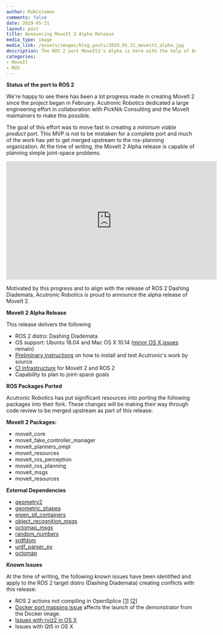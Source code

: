```yaml
---
author: RobColeman
comments: false
date: 2019-05-31
layout: post
title: Announcing MoveIt 2 Alpha Release
media_type: image
media_link: /assets/images/blog_posts/2019_05_31_moveit2_alpha.jpg
description: The ROS 2 port MoveIt2's Alpha is here with the help of Acutronic Robotics in collaboration with PickNik
categories:
- MoveIt
- ROS
---
```


**Status of the port to ROS 2**

We're happy to see there has been a lot progress made in creating MoveIt 2 since the project began in February. Acutronic Robotics dedicated a large engineering effort in collaboration with PickNik Consulting and the MoveIt maintainers to make this possible.

The goal of this effort was to move fast in creating a <i>minimum viable product</i> port. This MVP is not to be mistaken for a complete port and much of the work has yet to get merged upstream to the ros-planning organization. At the time of writing, the MoveIt 2 Alpha release is capable of planning simple joint-space problems.

<iframe width="560" height="315" src="https://www.youtube.com/embed/XKz6BIlM-E8" frameborder="0" allow="accelerometer; autoplay; encrypted-media; gyroscope; picture-in-picture" allowfullscreen></iframe>

Motivated by this progress and to align with the release of ROS 2 Dashing Diademata, Acutronic Robotics is proud to announce the alpha release of MoveIt 2.

**MoveIt 2 Alpha Release**

This release delivers the following
* ROS 2 distro: Dashing Diademata
* OS support: Ubuntu 18.04 and Mac OS X 10.14 ([minor OS X issues](https://github.com/AcutronicRobotics/moveit2/issues/80) remain)
* [Preliminary instructions](https://github.com/acutronicrobotics/moveit2#install-and-test-moveit-2) on how to install and test Acutronic's work by source
* [CI infrastructure](https://github.com/acutronicrobotics/moveit_ci) for MoveIt 2 and ROS 2
* Capability to plan to joint-space goals

**ROS Packages Ported**

Acutronic Robotics has put significant resources into porting the following packages into their fork.  These changes will be making their way through code review to be merged upstream as part of this release:

**MoveIt 2 Packages:**

* moveit_core
* moveit_fake_controller_manager
* moveit_planners_ompl
* moveit_resources
* moveit_ros_perception
* moveit_ros_planning
* moveit_msgs
* moveit_resources

**External Dependencies**

* [geometry2](https://github.com/AcutronicRobotics/geometry2/tree/master)
* [geometric_shapes](https://github.com/AcutronicRobotics/geometric_shapes/tree/ros2)
* [eigen_stl_containers](https://github.com/AcutronicRobotics/eigen_stl_containers/tree/ros2)
* [object_recognition_msgs](https://github.com/AcutronicRobotics/object_recognition_msgs/tree/master)
* [octomap_msgs](https://github.com/AcutronicRobotics/octomap_msgs/tree/ros2)
* [random_numbers](https://github.com/AcutronicRobotics/random_numbers/tree/ros2)
* [srdfdom](https://github.com/AcutronicRobotics/srdfdom/tree/ros2)
* [urdf_parser_py](https://github.com/AcutronicRobotics/urdf_parser_py/tree/ros2)
* [octomap](https://github.com/AcutronicRobotics/octomap/tree/ros2)

**Known Issues**

At the time of writing, the following known issues have been identified and apply to the ROS 2 target distro (Dashing Diademata) creating conflicts with this release:

* ROS 2 actions not compiling in OpenSplice [[1](https://github.com/ros2/rosidl_typesupport_opensplice/issues/30)] [[2](https://github.com/ADLINK-IST/opensplice/issues/92)]
* [Docker port mapping issue](https://github.com/docker/for-mac/issues/3350) affects the launch of the demonstrator from the Docker image.
* [Issues with rviz2 in OS X](https://github.com/ros2/rviz/issues/385)
* Issues with Qt5 in OS X
